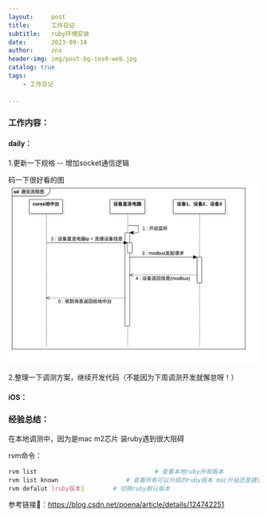 ```yaml
---
layout:     post
title:      工作日记
subtitle:   ruby环境安装
date:       2023-09-14
author:     znx
header-img: img/post-bg-ios9-web.jpg
catalog: true
tags:
    - 工作日记

---
```








### 工作内容：

#### daily：

1.更新一下规格 -- 增加socket通信逻辑

码一下很好看的图 ![image-20230914140655063](../image/work/通信流程图.jpg)

2.整理一下调测方案，继续开发代码（不能因为下周调测开发就懈怠呀！）



#### iOS：



### 经验总结：



在本地调测中，因为是mac m2芯片 装ruby遇到很大阻碍

rvm命令：

```bash
rvm list								 # 查看本地ruby所有版本
rvm list known					 # 查看所有可以升级的ruby版本 mac升级还是建议参考链接中的
rvm defalut [ruby版本]		# 切换ruby默认版本
```

参考链接🔗：https://blog.csdn.net/poena/article/details/124742251
